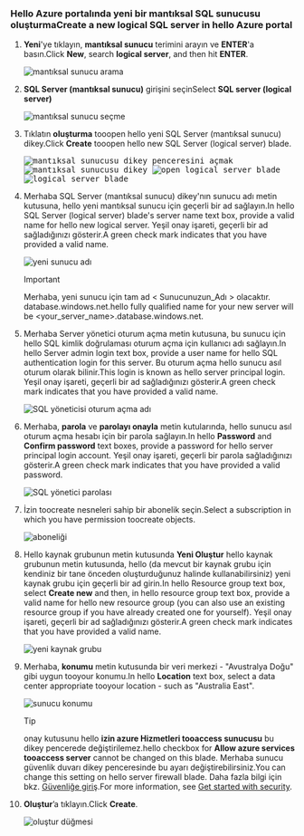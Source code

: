 ### <a name="create-a-new-logical-sql-server-in-hello-azure-portal"></a><span data-ttu-id="9ccfa-101">Hello Azure portalında yeni bir mantıksal SQL sunucusu oluşturma</span><span class="sxs-lookup"><span data-stu-id="9ccfa-101">Create a new logical SQL server in hello Azure portal</span></span>

1. <span data-ttu-id="9ccfa-102">**Yeni**'ye tıklayın, **mantıksal sunucu** terimini arayın ve **ENTER**'a basın.</span><span class="sxs-lookup"><span data-stu-id="9ccfa-102">Click **New**, search **logical server**, and then hit **ENTER**.</span></span>

    ![mantıksal sunucu arama](./media/sql-data-warehouse-create-logical-server/search-logical-server.png)
2. <span data-ttu-id="9ccfa-104">**SQL Server (mantıksal sunucu)** girişini seçin</span><span class="sxs-lookup"><span data-stu-id="9ccfa-104">Select **SQL server (logical server)**</span></span> 

    ![mantıksal sunucu seçme](./media/sql-data-warehouse-create-logical-server/select-logical-server.png)
  
3. <span data-ttu-id="9ccfa-106">Tıklatın **oluşturma** tooopen hello yeni SQL Server (mantıksal sunucu) dikey.</span><span class="sxs-lookup"><span data-stu-id="9ccfa-106">Click **Create** tooopen hello new SQL Server (logical server) blade.</span></span>

   <span data-ttu-id="9ccfa-107"><kbd>![mantıksal sunucusu dikey penceresini açmak](./media/sql-data-warehouse-create-logical-server/open-logical-server-blade.png) </kbd> <kbd> ![mantıksal sunucusu dikey](./media/sql-data-warehouse-create-logical-server/logical-server-blade.png)</kbd></span><span class="sxs-lookup"><span data-stu-id="9ccfa-107"><kbd> ![open logical server blade](./media/sql-data-warehouse-create-logical-server/open-logical-server-blade.png) </kbd> <kbd>![logical server blade](./media/sql-data-warehouse-create-logical-server/logical-server-blade.png) </kbd></span></span>
  
3. <span data-ttu-id="9ccfa-108">Merhaba SQL Server (mantıksal sunucu) dikey'nın sunucu adı metin kutusuna, hello yeni mantıksal sunucu için geçerli bir ad sağlayın.</span><span class="sxs-lookup"><span data-stu-id="9ccfa-108">In hello SQL Server (logical server) blade's server name text box, provide a valid name for hello new logical server.</span></span> <span data-ttu-id="9ccfa-109">Yeşil onay işareti, geçerli bir ad sağladığınızı gösterir.</span><span class="sxs-lookup"><span data-stu-id="9ccfa-109">A green check mark indicates that you have provided a valid name.</span></span>
    
    ![yeni sunucu adı](./media/sql-data-warehouse-create-logical-server/new-name-logical-server.png)

    > [!IMPORTANT]
    > <span data-ttu-id="9ccfa-111">Merhaba, yeni sunucu için tam ad < Sunucunuzun_Adı > olacaktır. database.windows.net.</span><span class="sxs-lookup"><span data-stu-id="9ccfa-111">hello fully qualified name for your new server will be <your_server_name>.database.windows.net.</span></span>
    >
    
4. <span data-ttu-id="9ccfa-112">Merhaba Server yönetici oturum açma metin kutusuna, bu sunucu için hello SQL kimlik doğrulaması oturum açma için kullanıcı adı sağlayın.</span><span class="sxs-lookup"><span data-stu-id="9ccfa-112">In hello Server admin login text box, provide a user name for hello SQL authentication login for this server.</span></span> <span data-ttu-id="9ccfa-113">Bu oturum açma hello sunucu asıl oturum olarak bilinir.</span><span class="sxs-lookup"><span data-stu-id="9ccfa-113">This login is known as hello server principal login.</span></span> <span data-ttu-id="9ccfa-114">Yeşil onay işareti, geçerli bir ad sağladığınızı gösterir.</span><span class="sxs-lookup"><span data-stu-id="9ccfa-114">A green check mark indicates that you have provided a valid name.</span></span>
    
    ![SQL yöneticisi oturum açma adı](./media/sql-data-warehouse-create-logical-server/sql-admin-login.png)
5. <span data-ttu-id="9ccfa-116">Merhaba, **parola** ve **parolayı onayla** metin kutularında, hello sunucu asıl oturum açma hesabı için bir parola sağlayın.</span><span class="sxs-lookup"><span data-stu-id="9ccfa-116">In hello **Password** and **Confirm password** text boxes, provide a password for hello server principal login account.</span></span> <span data-ttu-id="9ccfa-117">Yeşil onay işareti, geçerli bir parola sağladığınızı gösterir.</span><span class="sxs-lookup"><span data-stu-id="9ccfa-117">A green check mark indicates that you have provided a valid password.</span></span>
    
    ![SQL yönetici parolası](./media/sql-data-warehouse-create-logical-server/sql-admin-password.png)
6. <span data-ttu-id="9ccfa-119">İzin toocreate nesneleri sahip bir abonelik seçin.</span><span class="sxs-lookup"><span data-stu-id="9ccfa-119">Select a subscription in which you have permission toocreate objects.</span></span>

    ![aboneliği](./media/sql-data-warehouse-create-logical-server/subscription.png)
7. <span data-ttu-id="9ccfa-121">Hello kaynak grubunun metin kutusunda **Yeni Oluştur** hello kaynak grubunun metin kutusunda, hello (da mevcut bir kaynak grubu için kendiniz bir tane önceden oluşturduğunuz halinde kullanabilirsiniz) yeni kaynak grubu için geçerli bir ad girin.</span><span class="sxs-lookup"><span data-stu-id="9ccfa-121">In hello Resource group text box, select **Create new** and then, in hello resource group text box, provide a valid name for hello new resource group (you can also use an existing resource group if you have already created one for yourself).</span></span> <span data-ttu-id="9ccfa-122">Yeşil onay işareti, geçerli bir ad sağladığınızı gösterir.</span><span class="sxs-lookup"><span data-stu-id="9ccfa-122">A green check mark indicates that you have provided a valid name.</span></span>

    ![yeni kaynak grubu](./media/sql-data-warehouse-create-logical-server/new-resource-group.png)

8. <span data-ttu-id="9ccfa-124">Merhaba, **konumu** metin kutusunda bir veri merkezi - "Avustralya Doğu" gibi uygun tooyour konumu.</span><span class="sxs-lookup"><span data-stu-id="9ccfa-124">In hello **Location** text box, select a data center appropriate tooyour location - such as "Australia East".</span></span>
    
    ![sunucu konumu](./media/sql-data-warehouse-create-logical-server/server-location.png)
    
    > [!TIP]
    > <span data-ttu-id="9ccfa-126">onay kutusunu hello **izin azure Hizmetleri tooaccess sunucusu** bu dikey pencerede değiştirilemez.</span><span class="sxs-lookup"><span data-stu-id="9ccfa-126">hello checkbox for **Allow azure services tooaccess server** cannot be changed on this blade.</span></span> <span data-ttu-id="9ccfa-127">Merhaba sunucu güvenlik duvarı dikey penceresinde bu ayarı değiştirebilirsiniz.</span><span class="sxs-lookup"><span data-stu-id="9ccfa-127">You can change this setting on hello server firewall blade.</span></span> <span data-ttu-id="9ccfa-128">Daha fazla bilgi için bkz. [Güvenliğe giriş](../articles/sql-database/sql-database-manage-servers-portal.md).</span><span class="sxs-lookup"><span data-stu-id="9ccfa-128">For more information, see [Get started with security](../articles/sql-database/sql-database-manage-servers-portal.md).</span></span>
    >
    
9. <span data-ttu-id="9ccfa-129">**Oluştur**’a tıklayın.</span><span class="sxs-lookup"><span data-stu-id="9ccfa-129">Click **Create**.</span></span>

    ![oluştur düğmesi](./media/sql-data-warehouse-create-logical-server/create.png)

